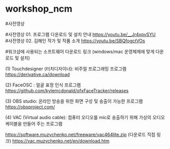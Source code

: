 # workshop_ncm

#사전영상

#사전영상 01. 프로그램 다운로드 및 설치 안내 https://youtu.be/__Jr4xpvSYU       
#사전영상 02. 김해인 작가 및 작품 소개 https://youtu.be/SBQfogctVOs


#워크샵에 사용되는 소프트웨어 다운로드 링크 (windows/mac 운영체제에 맞게 다운로드 및 설치)

(1) Touchdesigner (터치디자이너): 비주얼 프로그래밍 프로그램
https://derivative.ca/download

(2) FaceOSC : 얼굴 표정 인식 프로그램
https://github.com/kylemcdonald/ofxFaceTracker/releases

(3) OBS studio: 온라인 방송을 위한 화면 구성 및 송출이 가능한 프로그램
https://obsproject.com/

(4) VAC (Virtual audio cable): 컴퓨터 오디오를 mic로 송출하기 위해 가상의 오디오 케이블을 만들어 주는 프로그램

https://software.muzychenko.net/freeware/vac464lite.zip (다운로드 직접 링크)
https://vac.muzychenko.net/en/download.htm

